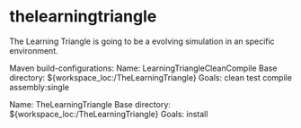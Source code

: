 # thelearningtriangle
The Learning Triangle is going to be a evolving simulation in an specific environment.

Maven build-configurations:
  Name:           LearningTriangleCleanCompile
  Base directory: ${workspace_loc:/TheLearningTriangle}
  Goals:          clean test compile assembly:single
  
  Name:           TheLearningTriangle
  Base directory: ${workspace_loc:/TheLearningTriangle}
  Goals:          install       
